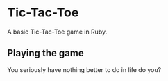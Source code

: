 # Tic-Tac-Toe

A basic Tic-Tac-Toe game in Ruby.

## Playing the game

You seriously have nothing better to do in life do you?

